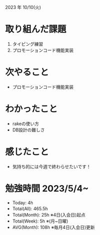 2023 年 10/10(火)

# 取り組んだ課題

1. タイピング練習
6. プロモーションコード機能実装

# 次やること

* プロモーションコード機能実装

# わかったこと

* rakeの使い方
* DB設計の難しさ

# 感じたこと

* 気持ち的には今週で終わらせたいです！

# 勉強時間 2023/5/4~

* Today: 4h
* Total(All): 465.5h　
* Total(Month): 25h ※4日(入会日)起点
* Total(Week): 5h ※(月~日曜)
* AVG(Month): 108h ※毎月4日(入会日)更新
